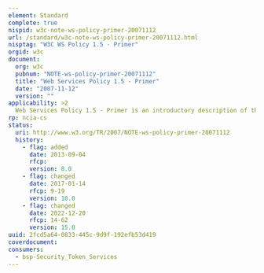 ```yaml
---
element: Standard
complete: true
nispid: w3c-note-ws-policy-primer-20071112
url: /standard/w3c-note-ws-policy-primer-20071112.html
nisptag: "W3C WS Policy 1.5 - Primer"
orgid: w3c
document:
  org: w3c
  pubnum: "NOTE-ws-policy-primer-20071112"
  title: "Web Services Policy 1.5 - Primer"
  date: "2007-11-12"
  version: ""
applicability: >2
  Web Services Policy 1.5 - Primer is an introductory description of the Web Services Policy language. This document describes the policy language features using numerous examples. The associated Web Services Policy 1.5 - Framework and Web Services Policy 1.5 - Attachment specifications provide the complete normative description of the Web Services Policy language.
rp: ncia-cs
status:
  uri: http://www.w3.org/TR/2007/NOTE-ws-policy-primer-20071112
  history: 
    - flag: added
      date: 2013-09-04
      rfcp: 
      version: 8.0
    - flag: changed
      date: 2017-01-14
      rfcp: 9-19
      version: 10.0
    - flag: changed
      date: 2022-12-20
      rfcp: 14-62
      version: 15.0
uuid: 2fcd5a64-0833-445c-9d9f-192efb53d419
coverdocument:
consumers:
  - bsp-Security_Token_Services
---
```


